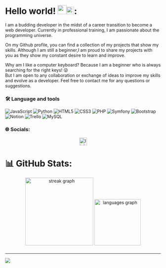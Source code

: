 # Hello world!&nbsp;<img src="https://github.com/TheDudeThatCode/TheDudeThatCode/blob/master/Assets/Hi.gif" width="29px"><img src="https://github.com/TheDudeThatCode/TheDudeThatCode/blob/master/Assets/Earth.gif" width="24px">: 
 
I am a budding developer in the midst of a career transition to become a web developer. Currently in professional training, I am passionate about the programming universe.<br>

On my Github profile, you can find a collection of my projects that show my skills. Although I am still a beginner,I am proud to share my projects with you as they show my constant desire to learn and improve.<br>

Why am I like a computer keyboard? Because I am a beginner who is always searching for the right keys! :stuck_out_tongue_winking_eye: <br>
But I am open to any collaboration or exchange of ideas to improve my skills and evolve as a developer. Feel free to contact me for any questions or suggestions.

### <h3 align="left">🛠 Language and tools</h3>
![JavaScript](https://img.shields.io/badge/javascript-%23323330.svg?style=for-the-badge&logo=javascript&logoColor=%23F7DF1E) ![Python](https://img.shields.io/badge/python-3670A0?style=for-the-badge&logo=python&logoColor=ffdd54) ![HTML5](https://img.shields.io/badge/html5-%23E34F26.svg?style=for-the-badge&logo=html5&logoColor=white) ![CSS3](https://img.shields.io/badge/css3-%231572B6.svg?style=for-the-badge&logo=css3&logoColor=white) ![PHP](https://img.shields.io/badge/php-%23777BB4.svg?style=for-the-badge&logo=php&logoColor=white) ![Symfony](https://img.shields.io/badge/symfony-%23000000.svg?style=for-the-badge&logo=symfony&logoColor=white) ![Bootstrap](https://img.shields.io/badge/bootstrap-%23563D7C.svg?style=for-the-badge&logo=bootstrap&logoColor=white)  ![Notion](https://img.shields.io/badge/Notion-%23000000.svg?style=for-the-badge&logo=notion&logoColor=white) ![Trello](https://img.shields.io/badge/Trello-%23026AA7.svg?style=for-the-badge&logo=Trello&logoColor=white) ![MySQL](https://img.shields.io/badge/mysql-%2300f.svg?style=for-the-badge&logo=mysql&logoColor=white)


### <h3 align="left"> 🌐 Socials:</h3>
<div align="center">
  <a href="https://linkedin.com/in/www.linkedin.com/in/nourabdou/" target="_blank">
    <img src="https://img.shields.io/static/v1?message=LinkedIn&logo=linkedin&label=&color=0077B5&logoColor=white&labelColor=&style=for-the-badge" height="25" alt="linkedin logo"  />
  </a>
</div>

# 📊 GitHub Stats:
<div align="center">
  <img src="https://streak-stats.demolab.com?user=Lunamorgendorffer&locale=en&mode=daily&theme=vue&hide_border=false&border_radius=5&order=3" height="220" alt="streak graph"  />
  <img src="https://github-readme-stats.vercel.app/api/top-langs?username=Lunamorgendorffer&locale=en&hide_title=false&layout=compact&card_width=320&langs_count=5&theme=vue&hide_border=false&order=2" height="150" alt="languages graph"  />
</div>

###
---
[![](https://visitcount.itsvg.in/api?id=Lunamorgendorffer&icon=0&color=0)](https://visitcount.itsvg.in)

<!-- Proudly created with GPRM ( https://gprm.itsvg.in ) -->
